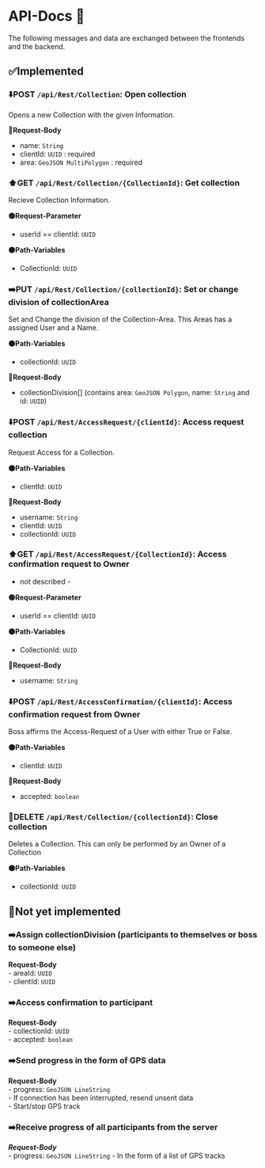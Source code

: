 # API-Docs 📃

The following messages and data are exchanged between the frontends and the backend.

## ✅Implemented

### ⬇️POST `/api/Rest/Collection`: Open collection
Opens a new Collection with the given Information.

**🔵Request-Body**  
- name: `String`
- clientId: `UUID` : required   
- area: `GeoJSON MultiPolygon` : required    

### ⬆️GET `/api/Rest/Collection/{CollectionId}`: Get collection 
Recieve Collection Information.

**🟢Request-Parameter**  
- userId == clientId: `UUID` 
     
**🟠Path-Variables**   
- CollectionId: `UUID`    
      
### ➡️PUT `/api/Rest/Collection/{collectionId}`: Set or change division of collectionArea
Set and Change the division of the Collection-Area. This Areas has a assigned User and a Name.

**🟠Path-Variables**  
- collectionId: `UUID`    
      
**🔵Request-Body**  
- collectionDivision[] (contains area: `GeoJSON Polygon`, name: `String` and id: `UUID`)
  
          
### ⬇️POST `/api/Rest/AccessRequest/{clientId}`: Access request collection
Request Access for a Collection.

**🟠Path-Variables**  
- clientId: `UUID`  
      
**🔵Request-Body**  
- username: `String`  
- clientId: `UUID`  
- collectionId: `UUID`  
    
### ⬆️GET `/api/Rest/AccessRequest/{CollectionId}`: Access confirmation request to Owner  
- not described -

**🟢Request-Parameter**  
- userId == clientId: `UUID`  
      
**🟠Path-Variables**  
- CollectionId: `UUID`  
      
**🔵Request-Body**  
- username: `String`  

### ⬇️POST `/api/Rest/AccessConfirmation/{clientId}`: Access confirmation request from Owner
Boss affirms the Access-Request of a User with either True or False.

**🟠Path-Variables**  
- clientId: `UUID`  
      
**🔵Request-Body**  
- accepted: `boolean`  

### 🛑DELETE `/api/Rest/Collection/{collectionId}`: Close collection
Deletes a Collection. This can only be performed by an Owner of a Collection

**🟠Path-Variables**  
- collectionId: `UUID`  

 
## 🛑Not yet implemented  

### ➡️Assign collectionDivision (participants to themselves or boss to someone else)  
   **Request-Body**  
      - areaId: `UUID`  
      - clientId: `UUID`  
  
### ➡️Access confirmation to participant  
   **Request-Body**  
      - collectionId: `UUID`  
      - accepted: `boolean`  

### ➡️Send progress in the form of GPS data  
   **Request-Body**  
      - progress: `GeoJSON LineString`  
      - If connection has been interrupted, resend unsent data  
      - Start/stop GPS track  

### ➡️Receive progress of all participants from the server  
   ***Request-Body***  
      - progress: `GeoJSON LineString`
      - In the form of a list of GPS tracks


